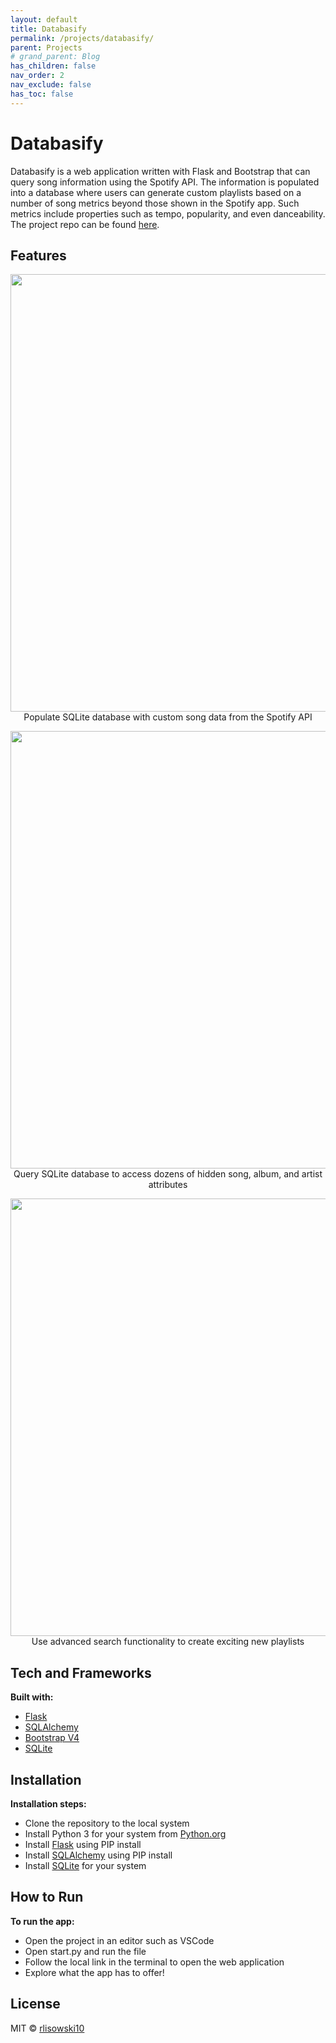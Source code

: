 ```yaml
---
layout: default
title: Databasify
permalink: /projects/databasify/
parent: Projects
# grand_parent: Blog
has_children: false
nav_order: 2
nav_exclude: false
has_toc: false
---
```


# Databasify
Databasify is a web application written with Flask and Bootstrap that can query song information using the Spotify API. 
The information is populated into a database where users can generate custom playlists based on a number of song metrics beyond those shown in the Spotify app.
Such metrics include properties such as tempo, popularity, and even danceability. 
The project repo can be found [here](https://github.com/rlisowski10/Databasify/).

## Features

<p align="center">
    <img src="https://drive.google.com/uc?export=view&id=1gMiSfANo4yEc2WxvfXkxjmnC5ezCCxys" width=700>
    <br/>
    Populate SQLite database with custom song data from the Spotify API
</p>

<p align="center">
    <img src="https://drive.google.com/uc?export=view&id=1NhMO1fqq2pT7EzLg7tfzse6H3Ns9nf0x" width=700>
    <br/>
    Query SQLite database to access dozens of hidden song, album, and artist attributes
</p>

<p align="center">
    <img src="https://drive.google.com/uc?export=view&id=1BebjK2eQ4FBrQpCvB1evKGzBVBp1a2TR" width=700>
    <br/>
    Use advanced search functionality to create exciting new playlists
</p>

## Tech and Frameworks
<b>Built with:</b>
- [Flask](https://pypi.org/project/Flask/)
- [SQLAlchemy](https://pypi.org/project/SQLAlchemy/)
- [Bootstrap V4](https://getbootstrap.com/docs/4.0/getting-started/introduction/)
- [SQLite](https://www.sqlite.org/index.html)

## Installation
<b>Installation steps:</b>
- Clone the repository to the local system
- Install Python 3 for your system from [Python.org](https://www.python.org/)
- Install [Flask](https://pypi.org/project/Flask/) using PIP install
- Install [SQLAlchemy](https://pypi.org/project/SQLAlchemy/) using PIP install
- Install [SQLite](https://www.sqlite.org/index.html) for your system

## How to Run
<b>To run the app:</b>
- Open the project in an editor such as VSCode
- Open start.py and run the file
- Follow the local link in the terminal to open the web application
- Explore what the app has to offer!

## License
MIT © [rlisowski10](https://github.com/rlisowski10/)